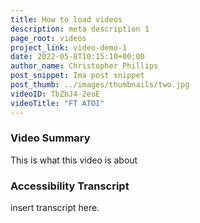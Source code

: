 ```yaml
---
title: How to load videos
description: meta description 1
page_root: videos
project_link: video-demo-1
date: 2022-05-8T10:15:10+00:00
author_name: Christopher Phillips
post_snippet: Ima post snippet
post_thumb: ../images/thumbnails/two.jpg
videoID: TbZbJ4-2euE
videoTitle: "FT ATOI"
---
```


### Video Summary

This is what this video is about

### Accessibility Transcript

insert transcript here.
